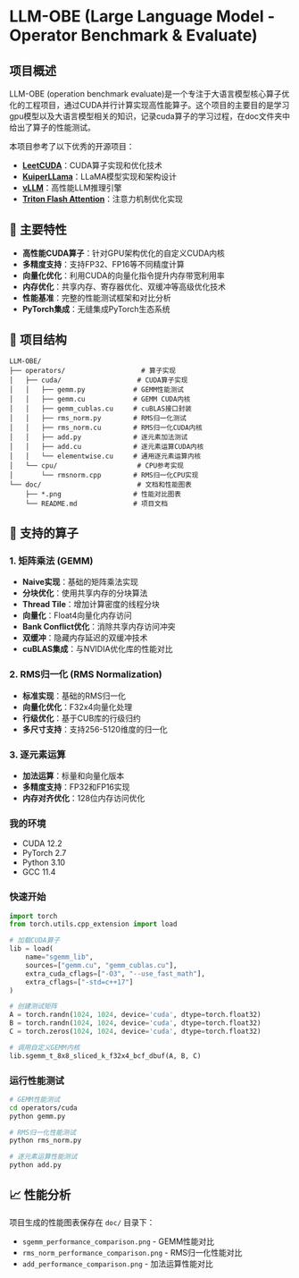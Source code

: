 # LLM-OBE (Large Language Model - Operator Benchmark & Evaluate)

## 项目概述

LLM-OBE (operation benchmark evaluate)是一个专注于大语言模型核心算子优化的工程项目，通过CUDA并行计算实现高性能算子。这个项目的主要目的是学习gpu模型以及大语言模型相关的知识，记录cuda算子的学习过程，在doc文件夹中给出了算子的性能测试。

本项目参考了以下优秀的开源项目：
- **[LeetCUDA](https://github.com/xlite-dev/LeetCUDA/)**：CUDA算子实现和优化技术
- **[KuiperLLama](https://github.com/zjhellofss/KuiperLLama)**：LLaMA模型实现和架构设计
- **[vLLM](https://github.com/vllm-project/vllm)**：高性能LLM推理引擎
- **[Triton Flash Attention](https://github.com/hkproj/triton-flash-attention)**：注意力机制优化实现

## 🚀 主要特性

- **高性能CUDA算子**：针对GPU架构优化的自定义CUDA内核
- **多精度支持**：支持FP32、FP16等不同精度计算
- **向量化优化**：利用CUDA的向量化指令提升内存带宽利用率
- **内存优化**：共享内存、寄存器优化、双缓冲等高级优化技术
- **性能基准**：完整的性能测试框架和对比分析
- **PyTorch集成**：无缝集成PyTorch生态系统

## 📁 项目结构

```
LLM-OBE/
├── operators/                   # 算子实现
│   ├── cuda/                   # CUDA算子实现
│   │   ├── gemm.py            # GEMM性能测试
│   │   ├── gemm.cu            # GEMM CUDA内核
│   │   ├── gemm_cublas.cu     # cuBLAS接口封装
│   │   ├── rms_norm.py        # RMS归一化测试
│   │   ├── rms_norm.cu        # RMS归一化CUDA内核
│   │   ├── add.py             # 逐元素加法测试
│   │   ├── add.cu             # 逐元素运算CUDA内核
│   │   └── elementwise.cu     # 通用逐元素运算内核
│   └── cpu/                    # CPU参考实现
│       └── rmsnorm.cpp        # RMS归一化CPU实现
└── doc/                        # 文档和性能图表
    ├── *.png                  # 性能对比图表
    └── README.md              # 项目文档
```

## 🔧 支持的算子

### 1. 矩阵乘法 (GEMM)
- **Naive实现**：基础的矩阵乘法实现
- **分块优化**：使用共享内存的分块算法
- **Thread Tile**：增加计算密度的线程分块
- **向量化**：Float4向量化内存访问
- **Bank Conflict优化**：消除共享内存访问冲突
- **双缓冲**：隐藏内存延迟的双缓冲技术
- **cuBLAS集成**：与NVIDIA优化库的性能对比

### 2. RMS归一化 (RMS Normalization)
- **标准实现**：基础的RMS归一化
- **向量化优化**：F32x4向量化处理
- **行级优化**：基于CUB库的行级归约
- **多尺寸支持**：支持256-5120维度的归一化

### 3. 逐元素运算
- **加法运算**：标量和向量化版本
- **多精度支持**：FP32和FP16实现
- **内存对齐优化**：128位内存访问优化



### 我的环境
- CUDA 12.2
- PyTorch 2.7
- Python 3.10
- GCC 11.4

### 快速开始

```python
import torch
from torch.utils.cpp_extension import load

# 加载CUDA算子
lib = load(
    name="sgemm_lib",
    sources=["gemm.cu", "gemm_cublas.cu"],
    extra_cuda_cflags=["-O3", "--use_fast_math"],
    extra_cflags=["-std=c++17"]
)

# 创建测试矩阵
A = torch.randn(1024, 1024, device='cuda', dtype=torch.float32)
B = torch.randn(1024, 1024, device='cuda', dtype=torch.float32)
C = torch.zeros(1024, 1024, device='cuda', dtype=torch.float32)

# 调用自定义GEMM内核
lib.sgemm_t_8x8_sliced_k_f32x4_bcf_dbuf(A, B, C)
```

### 运行性能测试

```bash
# GEMM性能测试
cd operators/cuda
python gemm.py

# RMS归一化性能测试
python rms_norm.py

# 逐元素运算性能测试
python add.py
```


## 📈 性能分析

项目生成的性能图表保存在 `doc/` 目录下：
- `sgemm_performance_comparison.png` - GEMM性能对比
- `rms_norm_performance_comparison.png` - RMS归一化性能对比
- `add_performance_comparison.png` - 加法运算性能对比


